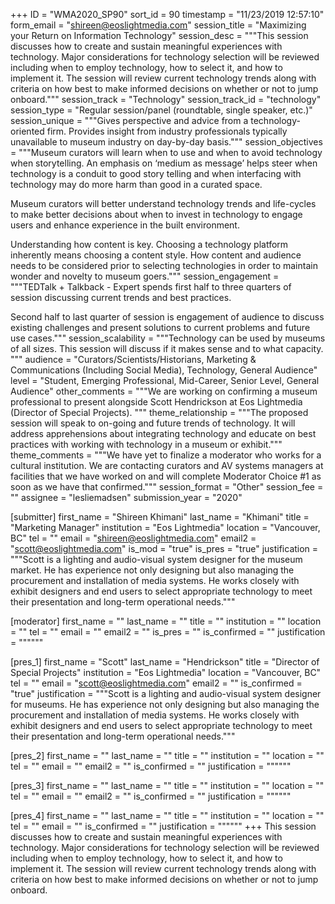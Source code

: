 +++
ID = "WMA2020_SP90"
sort_id = 90
timestamp = "11/23/2019 12:57:10"
form_email = "shireen@eoslightmedia.com"
session_title = "Maximizing your Return on Information Technology"
session_desc = """This session discusses how to create and sustain meaningful experiences with technology. Major considerations for technology selection will be reviewed including when to employ technology, how to select it, and how to implement it.  The session will review current technology trends along with criteria on how best to make informed decisions on whether or not to jump onboard."""
session_track = "Technology"
session_track_id = "technology"
session_type = "Regular session/panel (roundtable, single speaker, etc.)"
session_unique = """Gives perspective and advice from a technology-oriented firm. Provides insight from industry professionals typically unavailable to museum industry on day-by-day basis."""
session_objectives = """Museum curators will learn when to use and when to avoid technology when storytelling. An emphasis on ‘medium as message’ helps steer when technology is a conduit to good story telling and when interfacing with technology may do more harm than good in a curated space.

Museum curators will better understand technology trends and life-cycles to make better decisions about when to invest in technology to engage users and enhance experience in the built environment.

Understanding how content is key. Choosing a technology platform inherently means choosing a content style. How content and audience needs to be considered prior to selecting technologies in order to maintain wonder and novelty to museum goers."""
session_engagement = """TEDTalk + Talkback - Expert spends first half to three quarters of session discussing current trends and best practices.

Second half to last quarter of session is engagement of audience to discuss existing challenges and present solutions to current problems and future use cases."""
session_scalability = """Technology can be used by museums of all sizes. This session will discuss if it makes sense and to what capacity. """
audience = "Curators/Scientists/Historians, Marketing & Communications (Including Social Media), Technology, General Audience"
level = "Student, Emerging Professional, Mid-Career, Senior Level, General Audience"
other_comments = """We are working on confirming a museum professional to present alongside Scott Hendrickson at Eos Lightmedia (Director of Special Projects). """
theme_relationship = """The proposed session will speak to on-going and future trends of technology. It will address apprehensions about integrating technology and educate on best practices with working with technology in a museum or exhibit."""
theme_comments = """We have yet to finalize a moderator who works for a cultural institution. We are contacting curators and AV systems managers at facilities that we have worked on and will complete Moderator Choice #1 as soon as we have that confirmed."""
session_format = "Other"
session_fee = ""
assignee = "lesliemadsen"
submission_year = "2020"

[submitter]
first_name = "Shireen Khimani"
last_name = "Khimani"
title = "Marketing Manager"
institution = "Eos Lightmedia"
location = "Vancouver, BC"
tel = ""
email = "shireen@eoslightmedia.com"
email2 = "scott@eoslightmedia.com"
is_mod = "true"
is_pres = "true"
justification = """Scott is a lighting and audio-visual system designer for the museum market. He has experience not only designing but also managing the procurement and installation of media systems. He works closely with exhibit designers and end users to select appropriate technology to meet their presentation and long-term operational needs."""

[moderator]
first_name = ""
last_name = ""
title = ""
institution = ""
location = ""
tel = ""
email = ""
email2 = ""
is_pres = ""
is_confirmed = ""
justification = """"""

[pres_1]
first_name = "Scott"
last_name = "Hendrickson"
title = "Director of Special Projects"
institution = "Eos Lightmedia"
location = "Vancouver, BC"
tel = ""
email = "scott@eoslightmedia.com"
email2 = ""
is_confirmed = "true"
justification = """Scott is a lighting and audio-visual system designer for museums. He has experience not only designing but also managing the procurement and installation of media systems. He works closely with exhibit designers and end users to select appropriate technology to meet their presentation and long-term operational needs."""

[pres_2]
first_name = ""
last_name = ""
title = ""
institution = ""
location = ""
tel = ""
email = ""
email2 = ""
is_confirmed = ""
justification = """"""

[pres_3]
first_name = ""
last_name = ""
title = ""
institution = ""
location = ""
tel = ""
email = ""
email2 = ""
is_confirmed = ""
justification = """"""

[pres_4]
first_name = ""
last_name = ""
title = ""
institution = ""
location = ""
tel = ""
email = ""
is_confirmed = ""
justification = """"""
+++
This session discusses how to create and sustain meaningful experiences with technology. Major considerations for technology selection will be reviewed including when to employ technology, how to select it, and how to implement it.  The session will review current technology trends along with criteria on how best to make informed decisions on whether or not to jump onboard.
